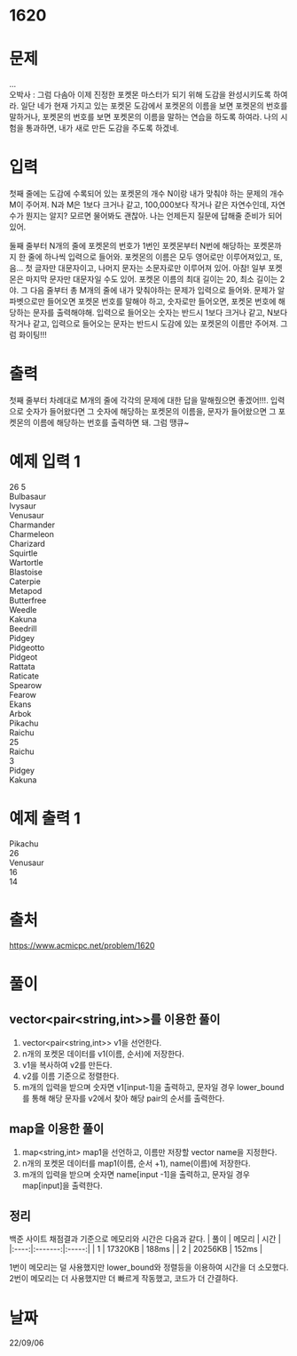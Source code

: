 # 1620

# 문제
...  
오박사 : 그럼 다솜아 이제 진정한 포켓몬 마스터가 되기 위해 도감을 완성시키도록 하여라. 일단 네가 현재 가지고 있는 포켓몬 도감에서 포켓몬의 이름을 보면 포켓몬의 번호를 말하거나, 포켓몬의 번호를 보면 포켓몬의 이름을 말하는 연습을 하도록 하여라. 나의 시험을 통과하면, 내가 새로 만든 도감을 주도록 하겠네.

# 입력
첫째 줄에는 도감에 수록되어 있는 포켓몬의 개수 N이랑 내가 맞춰야 하는 문제의 개수 M이 주어져. N과 M은 1보다 크거나 같고, 100,000보다 작거나 같은 자연수인데, 자연수가 뭔지는 알지? 모르면 물어봐도 괜찮아. 나는 언제든지 질문에 답해줄 준비가 되어있어.

둘째 줄부터 N개의 줄에 포켓몬의 번호가 1번인 포켓몬부터 N번에 해당하는 포켓몬까지 한 줄에 하나씩 입력으로 들어와. 포켓몬의 이름은 모두 영어로만 이루어져있고, 또, 음... 첫 글자만 대문자이고, 나머지 문자는 소문자로만 이루어져 있어. 아참! 일부 포켓몬은 마지막 문자만 대문자일 수도 있어. 포켓몬 이름의 최대 길이는 20, 최소 길이는 2야. 그 다음 줄부터 총 M개의 줄에 내가 맞춰야하는 문제가 입력으로 들어와. 문제가 알파벳으로만 들어오면 포켓몬 번호를 말해야 하고, 숫자로만 들어오면, 포켓몬 번호에 해당하는 문자를 출력해야해. 입력으로 들어오는 숫자는 반드시 1보다 크거나 같고, N보다 작거나 같고, 입력으로 들어오는 문자는 반드시 도감에 있는 포켓몬의 이름만 주어져. 그럼 화이팅!!!

# 출력
첫째 줄부터 차례대로 M개의 줄에 각각의 문제에 대한 답을 말해줬으면 좋겠어!!!. 입력으로 숫자가 들어왔다면 그 숫자에 해당하는 포켓몬의 이름을, 문자가 들어왔으면 그 포켓몬의 이름에 해당하는 번호를 출력하면 돼. 그럼 땡큐~

# 예제 입력 1 
26 5  
Bulbasaur  
Ivysaur  
Venusaur  
Charmander  
Charmeleon  
Charizard  
Squirtle  
Wartortle  
Blastoise  
Caterpie  
Metapod  
Butterfree  
Weedle  
Kakuna  
Beedrill  
Pidgey  
Pidgeotto  
Pidgeot  
Rattata  
Raticate  
Spearow  
Fearow  
Ekans  
Arbok  
Pikachu  
Raichu  
25  
Raichu  
3  
Pidgey  
Kakuna  

# 예제 출력 1 
Pikachu  
26  
Venusaur  
16  
14  
 
# 출처 
https://www.acmicpc.net/problem/1620

# 풀이
## vector<pair<string,int>>를 이용한 풀이
1. vector<pair<string,int>> v1을 선언한다.
2. n개의 포켓몬 데이터를 v1(이름, 순서)에 저장한다.
3. v1을 복사하여 v2를 만든다.
4. v2를 이름 기준으로 정렬한다.
5. m개의 입력을 받으며 숫자면 v1[input-1]을 출력하고, 문자일 경우 lower_bound를 통해 해당 문자를 v2에서 찾아 해당 pair의 순서를 출력한다.

## map을 이용한 풀이
1. map<string,int> map1을 선언하고, 이름만 저장할 vector<string> name을 지정한다.
2. n개의 포켓몬 데이터를 map1(이름, 순서 +1), name(이름)에 저장한다.
3. m개의 입력을 받으며 숫자면 name[input -1]을 출력하고, 문자일 경우 map[input]을 출력한다.

## 정리
백준 사이트 채점결과 기준으로 메모리와 시간은 다음과 같다.
| 풀이 |  메모리 |  시간 |
|:----:|:-------:|:-----:|
|   1  | 17320KB | 188ms |
|   2  | 20256KB | 152ms |

1번이 메모리는 덜 사용했지만 lower_bound와 정렬등을 이용하여 시간을 더 소모했다.  
2번이 메모리는 더 사용했지만 더 빠르게 작동했고, 코드가 더 간결하다.

# 날짜
22/09/06

